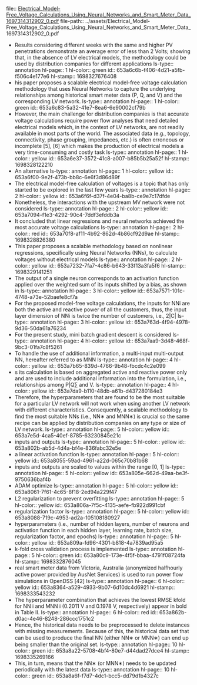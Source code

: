 file:: [Electrical_Model-Free_Voltage_Calculations_Using_Neural_Networks_and_Smart_Meter_Data_1697314312902_0.pdf](../assets/Electrical_Model-Free_Voltage_Calculations_Using_Neural_Networks_and_Smart_Meter_Data_1697314312902_0.pdf)
file-path:: ../assets/Electrical_Model-Free_Voltage_Calculations_Using_Neural_Networks_and_Smart_Meter_Data_1697314312902_0.pdf

- Results considering different weeks with the same and higher PV penetrations demonstrate an average error of less than 2 Volts; showing that, in the absence of LV electrical models, the methodology could be used by distribution companies for different applications
  ls-type:: annotation
  hl-page:: 1
  hl-color:: green
  id:: 653a6c6b-f406-4d21-a5fb-f506c4e177e6
  hl-stamp:: 1698327676408
- his paper proposes a scalable electrical model-free voltage calculation methodology that uses Neural Networks to capture the underlying relationships among historical smart meter data (P, Q, and V) and the corresponding LV network.
  ls-type:: annotation
  hl-page:: 1
  hl-color:: green
  id:: 653a6c83-5a32-41e7-8ea6-6e90002cf79b
- However, the main challenge for distribution companies is that accurate voltage calculations require power ﬂow analyses that need detailed electrical models which, in the context of LV networks, are not readily available in most parts of the world. The associated data (e.g., topology, connectivity, phase grouping, impedances, etc.) is often erroneous or incomplete [5], [6] which makes the production of electrical models a very time-consuming and costly task
  ls-type:: annotation
  hl-page:: 1
  hl-color:: yellow
  id:: 653a6e37-3572-41c8-a007-b85b5b25a52f
  hl-stamp:: 1698328122210
- An alternative
  ls-type:: annotation
  hl-page:: 1
  hl-color:: yellow
  id:: 653a6f00-9e2f-473b-bb8c-6e6f3d86d89f
- The electrical model-free calculation of voltages is a topic that has only started to be explored in the last few years
  ls-type:: annotation
  hl-page:: 2
  hl-color:: yellow
  id:: 653a6f6f-d37f-4e04-ba8b-ce9e7c17dfde
- Nonetheless, the interactions with the upstream MV network were not considered
  ls-type:: annotation
  hl-page:: 2
  hl-color:: yellow
  id:: 653a7094-f1e3-4292-90c4-7ddf3efddb3a
- It concluded that linear regressions and neural networks achieved the most accurate voltage calculations
  ls-type:: annotation
  hl-page:: 2
  hl-color:: red
  id:: 653a70f8-af11-4b92-862d-4b86cf92d9ae
  hl-stamp:: 1698328826380
- This paper proposes a scalable methodology based on nonlinear regressions, speciﬁcally using Neural Networks (NNs), to calculate voltages without electrical models
  ls-type:: annotation
  hl-page:: 2
  hl-color:: yellow
  id:: 653a7232-7fa7-4c86-b643-33f13a3fa5f6
  hl-stamp:: 1698329141251
- The output of a single neuron corresponds to an activation function applied over the weighted sum of its inputs shifted by a bias, as shown in 
  ls-type:: annotation
  hl-page:: 3
  hl-color:: yellow
  id:: 653a7571-101c-4748-a73e-52baefe8cf7a
- For the proposed model-free voltage calculations, the inputs for NNi are both the active and reactive power of all the customers, thus, the input layer dimension of NNi is twice the number of customers, i.e., 2|C|
  ls-type:: annotation
  hl-page:: 3
  hl-color:: yellow
  id:: 653a763d-4f94-4978-9d36-50da61a76234
- For the present study, mini batch gradient descent is considered
  ls-type:: annotation
  hl-page:: 4
  hl-color:: yellow
  id:: 653a7aa9-3d48-468f-9bc3-01fa7c8f5261
- To handle the use of additional information, a multi-input multi-output NN, hereafter referred to as MNN
  ls-type:: annotation
  hl-page:: 4
  hl-color:: yellow
  id:: 653a7b65-839d-4766-9b48-fbcdc4c2e099
- s its calculation is based on aggregated active and reactive power only and are used to include additional information into the formulation, i.e., relationships among P|Q∑ and V.
  ls-type:: annotation
  hl-page:: 4
  hl-color:: yellow
  id:: 653a7da9-b110-48db-a61b-d437280184e3
- Therefore, the hyperparameters that are found to be the most suitable for a particular LV network will not work when using another LV network with different characteristics. Consequently, a scalable methodology to ﬁnd the most suitable NNs (i.e., NN∗ and MNN∗) is crucial so the same recipe can be applied by distribution companies on any type or size of LV network.
  ls-type:: annotation
  hl-page:: 5
  hl-color:: yellow
  id:: 653a7e5d-4ca5-40ef-8785-63230845e21c
- inputs and outputs
  ls-type:: annotation
  hl-page:: 5
  hl-color:: yellow
  id:: 653a802b-ab5d-4d4a-bf4e-836fabc32e5e
- a linear activation function
  ls-type:: annotation
  hl-page:: 5
  hl-color:: yellow
  id:: 653a8055-59ad-4961-a22d-065c70b81b68
- inputs and outputs are scaled to values within the range [0, 1]
  ls-type:: annotation
  hl-page:: 5
  hl-color:: yellow
  id:: 653a805e-662d-49aa-be3f-9750636baf4b
- ADAM optimize
  ls-type:: annotation
  hl-page:: 5
  hl-color:: yellow
  id:: 653a8061-7f61-4c65-8f18-2ed94a229f47
- L2 regularization to prevent overﬁtting
  ls-type:: annotation
  hl-page:: 5
  hl-color:: yellow
  id:: 653a806a-7f5c-4135-aefe-fb922d991cbf
- regularization factor
  ls-type:: annotation
  hl-page:: 5
  hl-color:: yellow
  id:: 653a8088-719c-4953-ad2a-105108180927
- hyperparameters (i.e., number of hidden layers, number of neurons and activation function in each hidden layer, learning rate, batch size, regularization factor, and epochs)
  ls-type:: annotation
  hl-page:: 5
  hl-color:: yellow
  id:: 653a809a-fd96-4301-b818-4a7839ad95a5
- k-fold cross validation process is implemented
  ls-type:: annotation
  hl-page:: 5
  hl-color:: green
  id:: 653a80c9-173e-4f5f-bbaa-4791f08724fa
  hl-stamp:: 1698332876045
- real smart meter data from Victoria, Australia (anonymized halfhourly active power provided by AusNet Services) is used to run power ﬂow simulations in OpenDSS [42]
  ls-type:: annotation
  hl-page:: 6
  hl-color:: yellow
  id:: 653a8364-a529-4933-9b07-6d10dc4d6921
  hl-stamp:: 1698333543232
- The hyperparameter combination that achieves the lowest RMSE kfold for NN i and MNN i (0.2011 V and 0.1978 V, respectively) appear in bold in Table II.
  ls-type:: annotation
  hl-page:: 6
  hl-color:: red
  id:: 653a862b-d0ac-4e46-8248-286ccc1751c2
- Hence, the historical data needs to be preprocessed to delete instances with missing measurements. Because of this, the historical data set that can be used to produce the ﬁnal NN (either NN∗ or MNN∗) can end up being smaller than the original set.
  ls-type:: annotation
  hl-page:: 10
  hl-color:: green
  id:: 653a8a22-5708-4bf4-80e7-d44dad27dce4
  hl-stamp:: 1698335269166
- This, in turn, means that the NN∗ (or MNN∗) needs to be updated periodically with the latest data 
  ls-type:: annotation
  hl-page:: 10
  hl-color:: green
  id:: 653a8a6f-f7d7-4dc1-bcc5-dd79d1b4327c